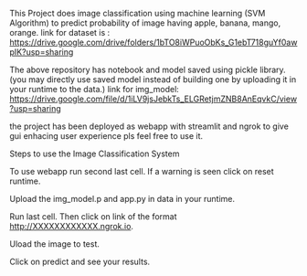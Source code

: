 This Project does image classification using machine learning (SVM Algorithm) to predict probability of image having apple, banana, mango, orange.
link for dataset is : https://drive.google.com/drive/folders/1bTO8iWPuoObKs_G1ebT718guYf0awpIK?usp=sharing

The above repository has notebook and model saved using pickle library. (you may directly use saved model instead of building one by uploading it in your runtime to the data.)
link for img_model: https://drive.google.com/file/d/1iLV9jsJebkTs_ELGRetjmZNB8AnEqvkC/view?usp=sharing

the project has been deployed as webapp with streamlit and ngrok to give gui enhacing user experience pls feel free to use it.

Steps to use the Image Classification System


To use webapp run second last cell.
If a warning is seen click on reset runtime.

Upload the img_model.p and app.py in data in your runtime.

Run last cell.
Then click on link of the format http://XXXXXXXXXXXX.ngrok.io.

Uload the image to test.

Click on predict and see your results.
